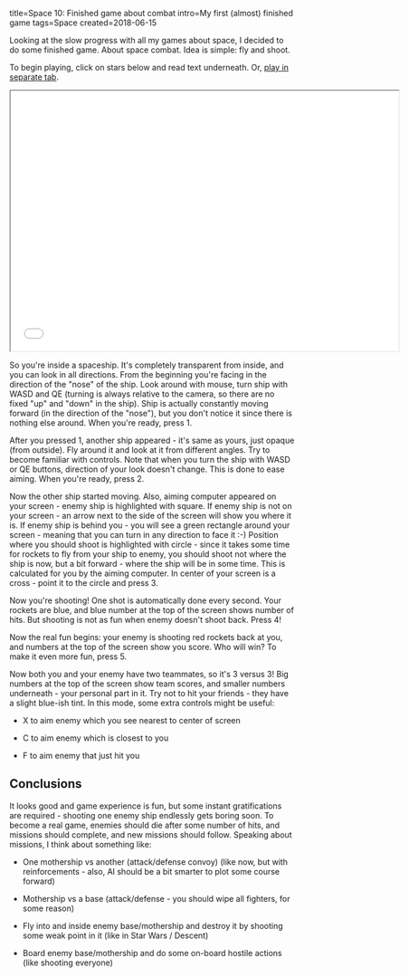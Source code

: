 title=Space 10: Finished game about combat
intro=My first (almost) finished game
tags=Space
created=2018-06-15


Looking at the slow progress with all my games about space, I decided to do some finished game.
About space combat.
Idea is simple: fly and shoot.

To begin playing, click on stars below and read text underneath. Or,
<a href="space-10-finished-game-about-combat.htm" target="_blank">play in separate tab</a>.

<iframe src="space-10-finished-game-about-combat.htm" width=686 height=460></iframe>

So you're inside a spaceship. It's completely transparent from inside, and you can look in all directions.
From the beginning you're facing in the direction of the "nose" of the ship.
Look around with mouse, turn ship with WASD and QE (turning is always relative to the camera, so there are no fixed "up" and "down" in the ship).
Ship is actually constantly moving forward (in the direction of the "nose"), but you don't notice it since there is nothing else around.
When you're ready, press 1.

After you pressed 1, another ship appeared - it's same as yours, just opaque (from outside).
Fly around it and look at it from different angles.
Try to become familiar with controls.
Note that when you turn the ship with WASD or QE buttons, direction of your look doesn't change.
This is done to ease aiming.
When you're ready, press 2.

Now the other ship started moving.
Also, aiming computer appeared on your screen - enemy ship is highlighted with square.
If enemy ship is not on your screen - an arrow next to the side of the screen will show you where it is.
If enemy ship is behind you - you will see a green rectangle around your screen - meaning that you can turn in any direction to face it :-)
Position where you should shoot is highlighted with circle - since it takes some time for rockets to fly from your ship to enemy, you should shoot not where the ship is now, but a bit forward - where the ship will be in some time.
This is calculated for you by the aiming computer.
In center of your screen is a cross - point it to the circle and press 3.

Now you're shooting!
One shot is automatically done every second.
Your rockets are blue, and blue number at the top of the screen shows number of hits.
But shooting is not as fun when enemy doesn't shoot back. Press 4!

Now the real fun begins: your enemy is shooting red rockets back at you, and numbers at the top of the screen show you score.
Who will win?
To make it even more fun, press 5.

Now both you and your enemy have two teammates, so it's 3 versus 3!
Big numbers at the top of the screen show team scores, and smaller numbers underneath - your personal part in it.
Try not to hit your friends - they have a slight blue-ish tint.
In this mode, some extra controls might be useful:

* X to aim enemy which you see nearest to center of screen

* C to aim enemy which is closest to you

* F to aim enemy that just hit you

Conclusions
-----------

It looks good and game experience is fun, but some instant gratifications are required - shooting one enemy ship endlessly gets boring soon.
To become a real game, enemies should die after some number of hits, and missions should complete, and new missions should follow.
Speaking about missions, I think about something like:

* One mothership vs another (attack/defense convoy) (like now, but with reinforcements - also, AI should be a bit smarter to plot some course forward)

* Mothership vs a base (attack/defense - you should wipe all fighters, for some reason)

* Fly into and inside enemy base/mothership and destroy it by shooting some weak point in it (like in Star Wars / Descent)

* Board enemy base/mothership and do some on-board hostile actions (like shooting everyone)

